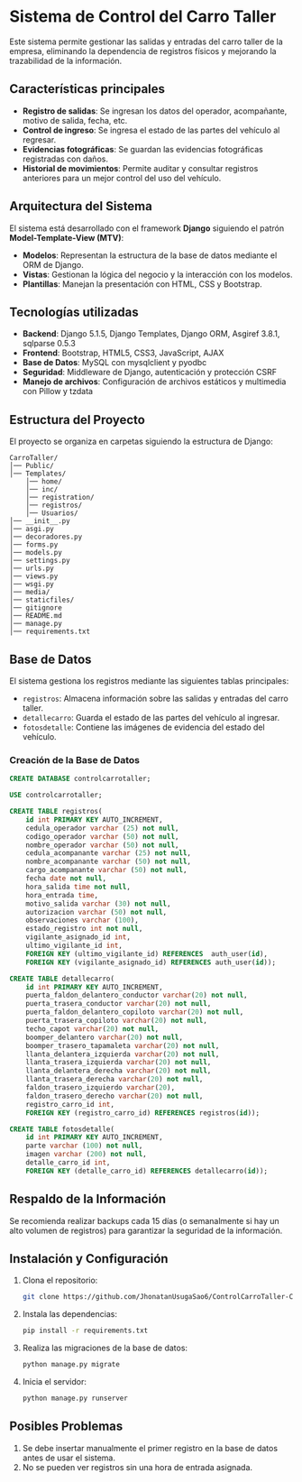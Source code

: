 # Sistema de Control del Carro Taller

Este sistema permite gestionar las salidas y entradas del carro taller de la empresa, eliminando la dependencia de registros físicos y mejorando la trazabilidad de la información.

## Características principales
- **Registro de salidas**: Se ingresan los datos del operador, acompañante, motivo de salida, fecha, etc.
- **Control de ingreso**: Se ingresa el estado de las partes del vehículo al regresar.
- **Evidencias fotográficas**: Se guardan las evidencias fotográficas registradas con daños.
- **Historial de movimientos**: Permite auditar y consultar registros anteriores para un mejor control del uso del vehículo.

## Arquitectura del Sistema
El sistema está desarrollado con el framework **Django** siguiendo el patrón **Model-Template-View (MTV)**:
- **Modelos**: Representan la estructura de la base de datos mediante el ORM de Django.
- **Vistas**: Gestionan la lógica del negocio y la interacción con los modelos.
- **Plantillas**: Manejan la presentación con HTML, CSS y Bootstrap.

## Tecnologías utilizadas
- **Backend**: Django 5.1.5, Django Templates, Django ORM, Asgiref 3.8.1, sqlparse 0.5.3
- **Frontend**: Bootstrap, HTML5, CSS3, JavaScript, AJAX
- **Base de Datos**: MySQL con mysqlclient y pyodbc
- **Seguridad**: Middleware de Django, autenticación y protección CSRF
- **Manejo de archivos**: Configuración de archivos estáticos y multimedia con Pillow y tzdata

## Estructura del Proyecto
El proyecto se organiza en carpetas siguiendo la estructura de Django:
```
CarroTaller/
│── Public/
│── Templates/
    │── home/
    │── inc/
    │── registration/
    │── registros/
    │── Usuarios/
│── __init__.py
│── asgi.py
│── decoradores.py
│── forms.py
│── models.py
│── settings.py
│── urls.py
│── views.py
│── wsgi.py
│── media/
│── staticfiles/
│── gitignore
│── README.md
│── manage.py
│── requirements.txt
```

## Base de Datos
El sistema gestiona los registros mediante las siguientes tablas principales:
- `registros`: Almacena información sobre las salidas y entradas del carro taller.
- `detallecarro`: Guarda el estado de las partes del vehículo al ingresar.
- `fotosdetalle`: Contiene las imágenes de evidencia del estado del vehículo.

### Creación de la Base de Datos
```sql
CREATE DATABASE controlcarrotaller;

USE controlcarrotaller;

CREATE TABLE registros(
    id int PRIMARY KEY AUTO_INCREMENT,
    cedula_operador varchar (25) not null, 
    codigo_operador varchar (50) not null,
    nombre_operador varchar (50) not null,
    cedula_acompanante varchar (25) not null,
    nombre_acompanante varchar (50) not null,
    cargo_acompanante varchar (50) not null,
    fecha date not null,
    hora_salida time not null,
    hora_entrada time,
    motivo_salida varchar (30) not null,
    autorizacion varchar (50) not null,
    observaciones varchar (100), 
    estado_registro int not null,
    vigilante_asignado_id int,
    ultimo_vigilante_id int,
    FOREIGN KEY (ultimo_vigilante_id) REFERENCES  auth_user(id),
    FOREIGN KEY (vigilante_asignado_id) REFERENCES auth_user(id));

CREATE TABLE detallecarro(
    id int PRIMARY KEY AUTO_INCREMENT,
    puerta_faldon_delantero_conductor varchar(20) not null, 
    puerta_trasera_conductor varchar(20) not null,
    puerta_faldon_delantero_copiloto varchar(20) not null,
    puerta_trasera_copiloto varchar(20) not null,
    techo_capot varchar(20) not null,
    boomper_delantero varchar(20) not null,
    boomper_trasero_tapamaleta varchar(20) not null,
    llanta_delantera_izquierda varchar(20) not null,
    llanta_trasera_izquierda varchar(20) not null,
    llanta_delantera_derecha varchar(20) not null,
    llanta_trasera_derecha varchar(20) not null,
    faldon_trasero_izquierdo varchar(20), 
    faldon_trasero_derecho varchar(20) not null,
    registro_carro_id int,
    FOREIGN KEY (registro_carro_id) REFERENCES registros(id));

CREATE TABLE fotosdetalle(
    id int PRIMARY KEY AUTO_INCREMENT,
    parte varchar (100) not null,
    imagen varchar (200) not null,
    detalle_carro_id int,
    FOREIGN KEY (detalle_carro_id) REFERENCES detallecarro(id));


```

## Respaldo de la Información
Se recomienda realizar backups cada 15 días (o semanalmente si hay un alto volumen de registros) para garantizar la seguridad de la información.

## Instalación y Configuración
1. Clona el repositorio:
   ```bash
   git clone https://github.com/JhonatanUsugaSao6/ControlCarroTaller-Compras-Reman-.git
   ```
2. Instala las dependencias:
   ```bash
   pip install -r requirements.txt
   ```
3. Realiza las migraciones de la base de datos:
   ```bash
   python manage.py migrate
   ```
4. Inicia el servidor:
   ```bash
   python manage.py runserver
   ```

## Posibles Problemas
1. Se debe insertar manualmente el primer registro en la base de datos antes de usar el sistema.
2. No se pueden ver registros sin una hora de entrada asignada.

